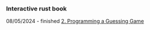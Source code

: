 ### Interactive rust book
08/05/2024 - finished [2. Programming a Guessing Game](https://rust-book.cs.brown.edu/ch02-00-guessing-game-tutorial.html)